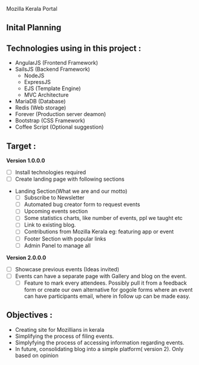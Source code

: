 Mozilla Kerala Portal

Inital Planning
---------------
## Technologies using  in this project :

- AngularJS (Frontend Framework)
- SailsJS (Backend Framework)
  - NodeJS
  - ExpressJS
  - EJS (Template Engine)
  - MVC Architecture
- MariaDB (Database)
- Redis (Web storage)
- Forever (Production server deamon)
- Bootstrap (CSS Framework)
- Coffee Script (Optional suggestion)


## Target :

**Version 1.0.0.0**

- [ ] Install technologies required
- [ ] Create landing page with following sections
- Landing Section(What we are and our motto)
  - [ ] Subscribe to Newsletter
  - [ ] Automated bug creator form to request events
  - [ ] Upcoming events section
  - [ ] Some statistics charts, like number of events, ppl we taught etc
  - [ ] Link to existing blog. 
  - [ ] Contributions from Mozilla Kerala eg: featuring app or event
  - [ ] Footer Section with popular links
  - [ ] Admin Panel to manage all

**Version 2.0.0.0**

-[ ] Showcase previous events (Ideas invited)
-[ ] Events can have a separate page with Gallery and blog on the event. 
  -[ ] Feature to mark every attendees. Possibly pull it from a feedback form or create our own alternative for gogole forms where an event can have participants email, where in follow up can be made easy.

## Objectives :

- Creating site for Mozillians in kerala
- Simplifying the process of filing events.
- Simplyfying the process of accessing information regarding events.
- In future, consolidating blog into a simple platform( version 2). Only based on opinion
